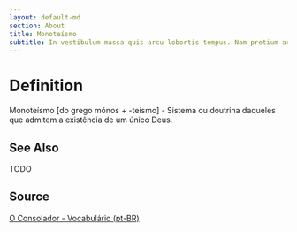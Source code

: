 ```yaml
---
layout: default-md
section: About
title: Monoteísmo
subtitle: In vestibulum massa quis arcu lobortis tempus. Nam pretium arcu in odio vulputate luctus.
---
```


# Definition
Monoteísmo [do grego mónos + -teísmo] - Sistema ou doutrina daqueles que admitem a existência de um único Deus.


## See Also
TODO

## Source
[O Consolador - Vocabulário (pt-BR)](http://www.oconsolador.com.br/linkfixo/vocabulario/principal.html)
